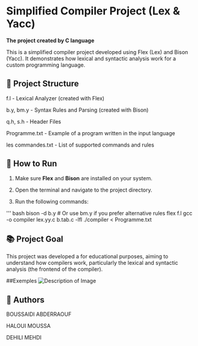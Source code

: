 # Simplified Compiler Project (Lex & Yacc)

**The project created by C language** 

This is a simplified compiler project developed using  Flex (Lex) and Bison (Yacc). It demonstrates how lexical and syntactic analysis work for a custom programming language.

## 📁 Project Structure

f.l - Lexical Analyzer (created with Flex)

b.y, bm.y - Syntax Rules and Parsing (created with Bison)

q.h, s.h - Header Files

Programme.txt - Example of a program written in the input language

les commandes.txt - List of supported commands and rules

## 🚀 How to Run

1. Make sure **Flex** and **Bison** are installed on your system.

2. Open the terminal and navigate to the project directory.

3. Run the following commands:

''' bash
bison -d b.y      # Or use bm.y if you prefer alternative rules
flex f.l
gcc -o compiler lex.yy.c b.tab.c -lfl
./compiler < Programme.txt


## 📚 Project Goal

This project was developed a for educational purposes, aiming to understand how compilers work, particularly the lexical and syntactic analysis (the frontend of the compiler).

##Exemples
![Description of Image]()


## 👥 Authors

BOUSSAIDI ABDERRAOUF

HALOUI MOUSSA

DEHILI MEHDI
